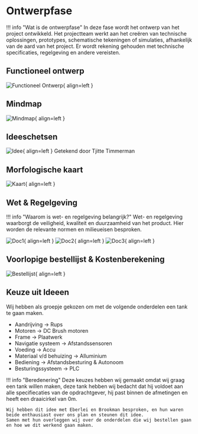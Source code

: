 # Ontwerpfase

!!! info "Wat is de ontwerpfase"
    In deze fase wordt het ontwerp van het project ontwikkeld. Het projectteam werkt aan het creëren van technische oplossingen, prototypes, schematische tekeningen of simulaties, afhankelijk van de aard van het project. Er wordt rekening gehouden met technische specificaties, regelgeving en andere vereisten.

## Functioneel ontwerp
![Functioneel Ontwerp](docs/Tjitte/Assets/Functioneelontwerp.png){ align=left }

## Mindmap
![Mindmap](docs/Tjitte/Assets/Mindmap.png){ align=left }

## Ideeschetsen
![Idee](docs/Tjitte/Assets/Idee.jpg){ align=left }
Getekend door Tjitte Timmerman

## Morfologische kaart
![Kaart](docs/Tjitte/Assets/Morfologische%20kaart%20Tjitte.png){ align=left }

## Wet & Regelgeving
!!! info "Waarom is wet- en regelgeving belangrijk?"
    Wet- en regelgeving waarborgt de veiligheid, kwaliteit en duurzaamheid van het product.
    Hier worden de relevante normen en milieueisen besproken.

![Doc1](docs/Tjitte/Assets/wet-%20en%20regelgeving-0.jpg){ align=left }
![Doc2](docs/Tjitte/Assets/wet-%20en%20regelgeving-1.jpg){ align=left }
![Doc3](docs/Tjitte/Assets/wet-%20en%20regelgeving-2.jpg){ align=left }

## Voorlopige bestellijst & Kostenberekening
![Bestellijst](docs/Tjitte/Assets/Bestellijstvoorlopig.jpg){ align=left }

## Keuze uit Ideeen
Wij hebben als groepje gekozen om met de volgende onderdelen een tank te gaan maken.

- Aandrijving -> Rups
- Motoren -> DC Brush motoren
- Frame -> Plaatwerk
- Navigatie systeem -> Afstandssensoren
- Voeding -> Accu
- Materiaal v/d behuizing -> Alluminium
- Bediening -> Afstandsbesturing & Autonoom
- Besturingssysteem -> PLC

!!! info "Beredenering"
    Deze keuzes hebben wij gemaakt omdat wij graag een tank willen maken, deze tank hebben wij bedacht dat hij voldoet aan alle specifiecaties van de opdrachtgever, hij past binnen de afmetingen en heeft een draaicirkel van 0m.

    Wij hebben dit idee met Eberlei en Brookman besproken, en hun waren beide enthausiast over ons plan en steunen dit idee. 
    Samen met hun overleggen wij over de onderdelen die wij bestellen gaan en hoe we dit werkend gaan maken.